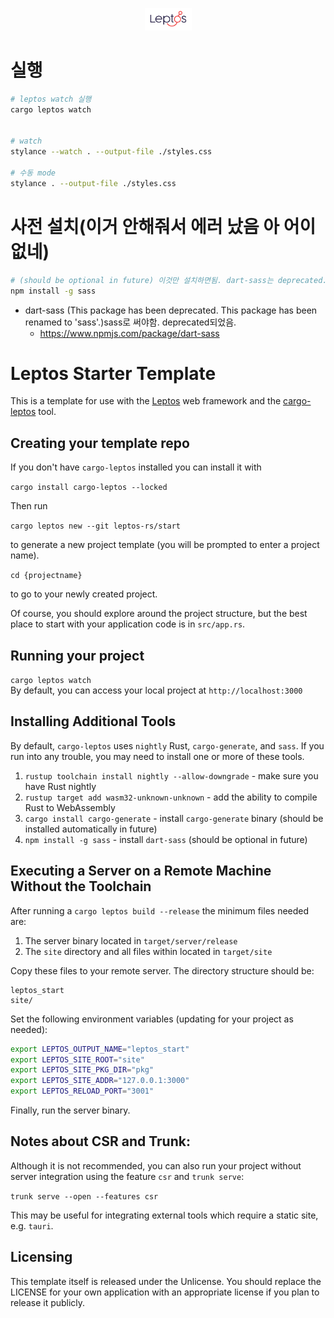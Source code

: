 <p align="center">
    <picture>
        <source width=75px srcset="https://raw.githubusercontent.com/leptos-rs/leptos/main/docs/logos/Leptos_logo_Solid_White.svg" media="(prefers-color-scheme: dark)">
        <img width=75px src="https://raw.githubusercontent.com/leptos-rs/leptos/main/docs/logos/Leptos_logo_RGB.svg" alt="Leptos Logo">
    </picture>
</p>

# 실행

```bash
# leptos watch 실행
cargo leptos watch  


# watch 
stylance --watch . --output-file ./styles.css

# 수동 mode
stylance . --output-file ./styles.css


```


# 사전 설치(이거 안해줘서 에러 났음 아 어이없네)

```bash
# (should be optional in future) 이것만 설치하면됨. dart-sass는 deprecated.
npm install -g sass

```

- dart-sass (This package has been deprecated. This package has been renamed to 'sass'.)sass로 써야함. deprecated되었음.
  - https://www.npmjs.com/package/dart-sass


# Leptos Starter Template

This is a template for use with the [Leptos](https://github.com/leptos-rs/leptos) web framework and the [cargo-leptos](https://github.com/akesson/cargo-leptos) tool.

## Creating your template repo

If you don't have `cargo-leptos` installed you can install it with

`cargo install cargo-leptos --locked`

Then run

`cargo leptos new --git leptos-rs/start`

to generate a new project template (you will be prompted to enter a project name).

`cd {projectname}`

to go to your newly created project.

Of course, you should explore around the project structure, but the best place to start with your application code is in `src/app.rs`.

## Running your project

`cargo leptos watch`  
By default, you can access your local project at `http://localhost:3000`

## Installing Additional Tools

By default, `cargo-leptos` uses `nightly` Rust, `cargo-generate`, and `sass`. If you run into any trouble, you may need to install one or more of these tools.

1. `rustup toolchain install nightly --allow-downgrade` - make sure you have Rust nightly
2. `rustup target add wasm32-unknown-unknown` - add the ability to compile Rust to WebAssembly
3. `cargo install cargo-generate` - install `cargo-generate` binary (should be installed automatically in future)
4. `npm install -g sass` - install `dart-sass` (should be optional in future)

## Executing a Server on a Remote Machine Without the Toolchain
After running a `cargo leptos build --release` the minimum files needed are:

1. The server binary located in `target/server/release`
2. The `site` directory and all files within located in `target/site`

Copy these files to your remote server. The directory structure should be:
```text
leptos_start
site/
```
Set the following environment variables (updating for your project as needed):
```sh
export LEPTOS_OUTPUT_NAME="leptos_start"
export LEPTOS_SITE_ROOT="site"
export LEPTOS_SITE_PKG_DIR="pkg"
export LEPTOS_SITE_ADDR="127.0.0.1:3000"
export LEPTOS_RELOAD_PORT="3001"
```
Finally, run the server binary.

## Notes about CSR and Trunk:
Although it is not recommended, you can also run your project without server integration using the feature `csr` and `trunk serve`:

`trunk serve --open --features csr`

This may be useful for integrating external tools which require a static site, e.g. `tauri`.

## Licensing

This template itself is released under the Unlicense. You should replace the LICENSE for your own application with an appropriate license if you plan to release it publicly.
